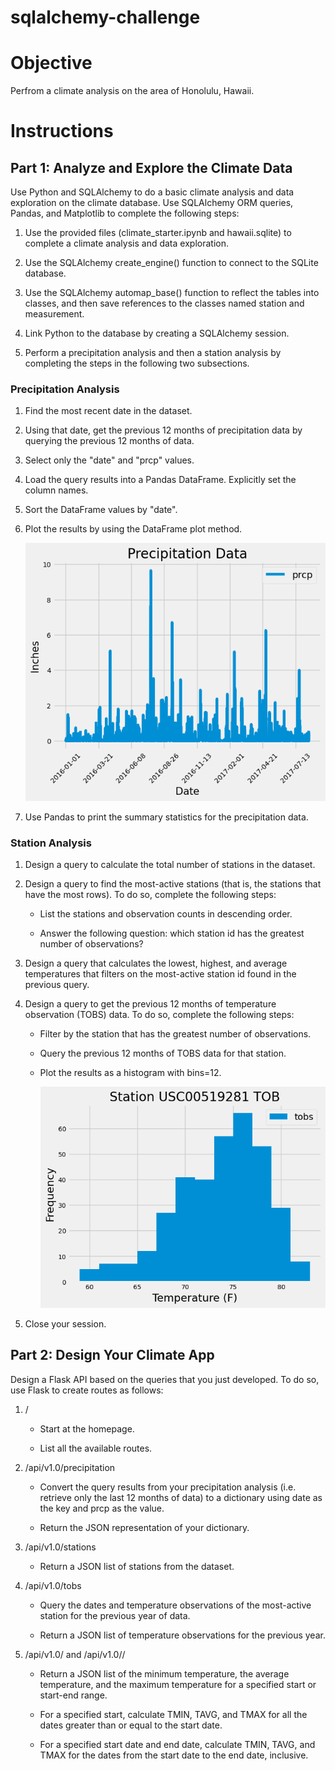 # sqlalchemy-challenge

# Objective

Perfrom a climate analysis on the area of Honolulu, Hawaii. 


# Instructions

## Part 1: Analyze and Explore the Climate Data

Use Python and SQLAlchemy to do a basic climate analysis and data exploration on the climate database. Use SQLAlchemy ORM queries, Pandas, and Matplotlib to complete the following steps:

1. Use the provided files (climate_starter.ipynb and hawaii.sqlite) to complete a climate analysis and data exploration.

2. Use the SQLAlchemy create_engine() function to connect to the SQLite database.

3. Use the SQLAlchemy automap_base() function to reflect the tables into classes, and then save references to the classes named station and measurement.

4. Link Python to the database by creating a SQLAlchemy session.

5. Perform a precipitation analysis and then a station analysis by completing the steps in the following two subsections.

### Precipitation Analysis

1. Find the most recent date in the dataset.

2. Using that date, get the previous 12 months of precipitation data by querying the previous 12 months of data.

3. Select only the "date" and "prcp" values.

4. Load the query results into a Pandas DataFrame. Explicitly set the column names.

5. Sort the DataFrame values by "date".

6. Plot the results by using the DataFrame plot method.

   ![Precipitation](https://github.com/kgregart/sqlalchemy-challenge/blob/main/Images/Precipitation.png)

8. Use Pandas to print the summary statistics for the precipitation data.

### Station Analysis

1. Design a query to calculate the total number of stations in the dataset.

2. Design a query to find the most-active stations (that is, the stations that have the most rows). To do so, complete the following steps:

    - List the stations and observation counts in descending order.

    - Answer the following question: which station id has the greatest number of observations?

3. Design a query that calculates the lowest, highest, and average temperatures that filters on the most-active station id found in the previous query.

4. Design a query to get the previous 12 months of temperature observation (TOBS) data. To do so, complete the following steps:

    - Filter by the station that has the greatest number of observations.

    - Query the previous 12 months of TOBS data for that station.

    - Plot the results as a histogram with bins=12.

      ![Station](https://github.com/kgregart/sqlalchemy-challenge/blob/main/Images/Station.png)

5. Close your session.

## Part 2: Design Your Climate App

Design a Flask API based on the queries that you just developed. To do so, use Flask to create routes as follows:

1. /

    - Start at the homepage.

    - List all the available routes.

2. /api/v1.0/precipitation

    - Convert the query results from your precipitation analysis (i.e. retrieve only the last 12 months of data) to        a dictionary using date as the key and prcp as the value.

    - Return the JSON representation of your dictionary.

3. /api/v1.0/stations

    - Return a JSON list of stations from the dataset.

4. /api/v1.0/tobs

    - Query the dates and temperature observations of the most-active station for the previous year of data.

    - Return a JSON list of temperature observations for the previous year.

5. /api/v1.0/<start> and /api/v1.0/<start>/<end>

    - Return a JSON list of the minimum temperature, the average temperature, and the maximum temperature for a            specified start or start-end range.

    - For a specified start, calculate TMIN, TAVG, and TMAX for all the dates greater than or equal to the start           date.

    - For a specified start date and end date, calculate TMIN, TAVG, and TMAX for the dates from the start date to         the end date, inclusive.
